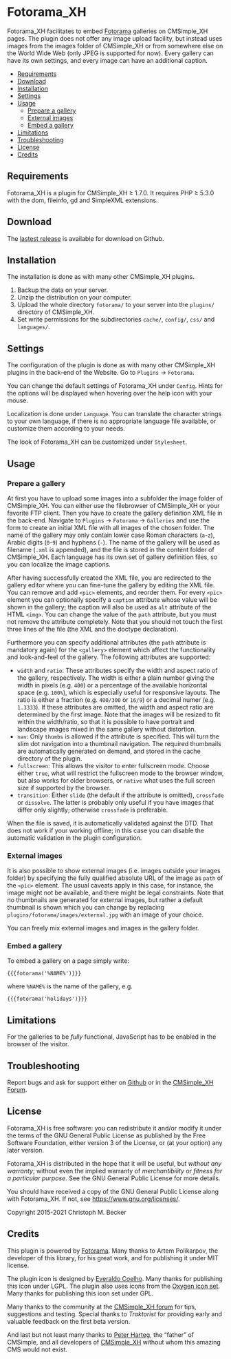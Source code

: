 # Fotorama\_XH


Fotorama\_XH facilitates to embed [Fotorama](https://fotorama.io/)
galleries on CMSimple\_XH pages.
The plugin does not offer any image upload facility,
but instead uses images from the images folder of CMSimple\_XH
or from somewhere else on the World Wide Web
(only JPEG is supported for now).
Every gallery can have its own settings,
and every image can have an additional caption.

- [Requirements](#requirements)
- [Download](#download)
- [Installation](#installation)
- [Settings](#settings)
- [Usage](#usage)
    - [Prepare a gallery](#prepare-a-gallery)
    - [External images](#external-images)
    - [Embed a gallery](#embed-a-gallery)
- [Limitations](#limitations)
- [Troubleshooting](#troubleshooting)
- [License](#license)
- [Credits](#credits)

## Requirements

Fotorama\_XH is a plugin for CMSimple\_XH ≥ 1.7.0.
It requires PHP ≥ 5.3.0 with the dom, fileinfo, gd and SimpleXML extensions.

## Download

The [lastest release](https://github.com/cmb69/fotorama_xh/releases/latest)
is available for download on Github.

## Installation

The installation is done as with many other CMSimple\_XH plugins.

1. Backup the data on your server.
1. Unzip the distribution on your computer.
1. Upload the whole directory `fotorama/` to your server into
   the `plugins/` directory of CMSimple\_XH.
1. Set write permissions for the subdirectories `cache/`, `config/`, `css/` and
   `languages/`.

## Settings

The configuration of the plugin is done as with many other CMSimple\_XH
plugins in the back-end of the Website.
Go to `Plugins` → `Fotorama`.

You can change the default settings of Fotorama\_XH under `Config`.
Hints for the options will be displayed
when hovering over the help icon with your mouse.

Localization is done under `Language`.
You can translate the character strings to your own language,
if there is no appropriate language file available,
or customize them according to your needs.

The look of Fotorama\_XH can be customized under `Stylesheet`.

## Usage

### Prepare a gallery

At first you have to upload some images into a subfolder
the image folder of CMSimple\_XH.
You can either use the filebrowser of CMSimple\_XH
or your favorite FTP client.
Then you have to create the gallery definition XML file in the back-end.
Navigate to `Plugins` → `Fotorama` → `Galleries` and use the form to create
an initial XML file with all images of the chosen folder.
The name of the gallery may only contain lower case Roman characters
(`a`-`z`), Arabic digits (`0`-`9`) and hyphens (`-`).
The name of the gallery will be used as filename (`.xml` is appended),
and the file is stored in the content folder of CMSimple\_XH.
Each language has its own set of gallery definition files,
so you can localize the image captions.

After having successfully created the XML file,
you are redirected to the gallery editor
where you can fine-tune the gallery by editing the XML file.
You can remove and add `<pic>` elements, and reorder them.
For every `<pic>` element you can optionally specify
a `caption` attribute whose value will be shown in the gallery;
the caption will also be used as `alt` attribute of the HTML `<img>`.
You can change the value of the `path` attribute,
but you must not remove the attribute completely.
Note that you should not touch the first three
lines of the file (the XML and the doctype declaration).

Furthermore you can specify additional attributes
(the `path` attribute is mandatory again)
for the `<gallery>` element which affect the functionality
and look-and-feel of the gallery.
The following attributes are supported:

- `width` and `ratio`:
  These attributes specify the width and aspect ratio of the gallery,
  respectively.
  The width is either a plain number giving the width in pixels (e.g. `400`)
  or a percentage of the available horizontal space (e.g. `100%`),
  which is especially useful for responsive layouts.
  The ratio is either a fraction (e.g. `400/300` or `16/9`)
  or a decimal numer (e.g. `1.3333`).
  If these attributes are omitted,
  the width and aspect ratio are determined by the first image.
  Note that the images will be resized to fit within the width/ratio,
  so that it is possible to have portrait and landscape images
  mixed in the same gallery without distortion.
- `nav`:
  Only `thumbs` is allowed if the attribute is specified.
  This will turn the slim dot navigation into a thumbnail navigation.
  The required thumbnails are automatically generated on demand,
  and stored in the cache directory of the plugin.
- `fullscreen`:
  This allows the visitor to enter fullscreen mode.
  Choose either `true`,
  what will restrict the fullscreen mode to the browser window,
  but also works for older browsers,
  or `native` what uses the full screen size
  if supported by the browser.
- `transition`:
  Either `slide` (the default if the attribute is omitted),
  `crossfade` or `dissolve`.
  The latter is probably only useful if you have images
  that differ only slightly;
  otherwise `crossfade` is preferable.

When the file is saved, it is automatically validated against the DTD.
That does not work if your working offline;
in this case you can disable the automatic validation in the plugin configuration.

### External images

It is also possible to show external images
(i.e. images outside your images folder)
by specifying the fully qualified absolute URL
of the image as `path` of the `<pic>` element.
The usual caveats apply in this case,
for instance, the image might not be available,
and there might be legal constraints.
Note that no thumbnails are generated for external images,
but rather a default thumbnail is shown which you can change by replacing
`plugins/fotorama/images/external.jpg` with an image of your choice.

You can freely mix external images and images in the gallery folder.

### Embed a gallery

To embed a gallery on a page simply write:

    {{{fotorama('%NAME%')}}}

where `%NAME%` is the name of the gallery, e.g.

    {{{fotorama('holidays')}}}

## Limitations

For the galleries to be *fully* functional,
JavaScript has to be enabled in the browser of the visitor.

## Troubleshooting

Report bugs and ask for support either on
[Github](https://github.com/cmb69/fotorama_xh/issues)
or in the [CMSimple\_XH Forum](https://cmsimpleforum.com/).

## License

Fotorama\_XH is free software: you can redistribute it and/or modify
it under the terms of the GNU General Public License as published by
the Free Software Foundation, either version 3 of the License, or
(at your option) any later version.

Fotorama\_XH is distributed in the hope that it will be useful,
but *without any warranty*; without even the implied warranty of
*merchantibility* or *fitness for a particular purpose*. See the
GNU General Public License for more details.

You should have received a copy of the GNU General Public License
along with Fotorama\_XH.  If not, see <https://www.gnu.org/licenses/>.

Copyright 2015-2021 Christoph M. Becker

## Credits

This plugin is powered by [Fotorama](https://fotorama.io/).
Many thanks to Artem Polikarpov, the developer of this library,
for his great work, and for publishing it under MIT license.

The plugin icon is designed by [Everaldo Coelho](https://www.everaldo.com/). Many thanks for publishing this icon under LGPL.
The plugin also uses icons from the
[Oxygen icon set](http://www.oxygen-icons.org/).
Many thanks for publishing this icon set under GPL.

Many thanks to the community at the
[CMSimple\_XH forum](https://www.cmsimpleforum.com/)
for tips, suggestions and testing.
Special thanks to *Traktorist* for providing early
and valuable feedback on the first beta version.

And last but not least many thanks to
[Peter Harteg](https://harteg.dk/), the “father” of CMSimple,
and all developers of [CMSimple\_XH](https://www.cmsimple-xh.org/)
without whom this amazing CMS would not exist.